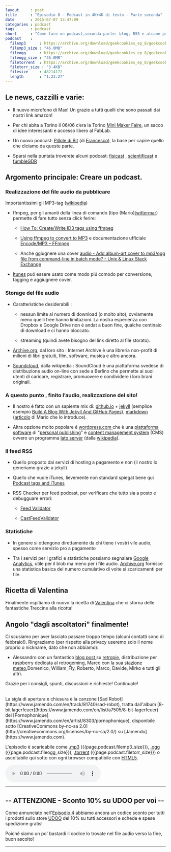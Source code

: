 ```yaml
---
layout     : post
title      : "Episodio 8 - Podcast in 4K+4K di testo - Parte seconda" 
date       : 2015-07-07 13:47:09
categories : podcast
tags       : podcast 
short      : "Come fare un podcast,seconda parte: blog, RSS e alcune precisazioni sull'audio." 
podcast    :
  filemp3      : https://archive.org/download/geekcookies_ep_8/geekcookies_ep_8.mp3
  filemp3_size : "46.0MB"
  fileogg      : https://archive.org/download/geekcookies_ep_8/geekcookies_ep_8.ogg
  fileogg_size : "46.0MB"
  filetorrent  : https://archive.org/download/geekcookies_ep_8/geekcookies_ep_8_archive.torrent
  filetorr_size : "3.4KB"
  filesize     : 48214172
  length       : "1:23:27"
---
```


## Le news, cazzilli e varie:

* Il nuovo microfono di Max! Un grazie a tutti quelli che sono passati dai nostri link amazon!

* Per chi abita a Torino il 06/06 c’era la Torino [Mini Maker Faire](http://makerfairetorino.com/), un sacco di idee interessanti e accesso libero al FabLab. 

* Un nuovo podcast: [Pillole di Bit](http://pilloledibit.wordpress.com) (di [Francesco](twitterfra)), la base per capire quello che diciamo da queste parte.

* Sparsi nella puntata troverete alcuni podcast: [fisicast](http://www.radioscienza.it/fisicast/) , [scientificast](http://www.scientificast.it/) e [fumbleGDR](http://fumblegdr.it/)

## Argomento principale: Creare un podcast.

### Realizzazione del file audio da pubblicare

Importantissimi gli MP3-tag ([wikipedia](https://it.wikipedia.org/wiki/Tag_ID3))

* ffmpeg, per gli amanti della linea di comando (tipo (Mario)[twittermar]) permette di fare tutto senza click ferire:

    * [How To: Create/Write ID3 tags using ffmpeg](http://jonhall.info/how_to/create_id3_tags_using_ffmpeg)

    * [Using ffmpeg to convert to MP3](http://fosswire.com/post/2007/11/using-ffmpeg-to-convert-to-mp3/) e documentazione ufficiale [Encode/MP3 – FFmpeg](https://trac.ffmpeg.org/wiki/Encode/MP3)

    * Anche ggiugnere una cover [audio - Add album-art cover to mp3/ogg file from command-line in batch mode? - Unix & Linux Stack Exchange](http://unix.stackexchange.com/a/84956)

* [Itunes](https://www.apple.com/itunes/) puó essere usato come modo piú comodo per conversione, tagging e aggiugnere cover.

### Storage del file audio

* Caratteristiche desiderabili :

    * nessun limite al numero di download (o molto alto), ovviamente meno quelli free hanno limitazioni. La nostra esperienza con Dropbox e Google Drive non é andat a buon fine, qualche centinaio di download e ci hanno bloccato.

    * streaming (quindi avete bisogno del link diretto al file storato).

* [Archive.org](https://www.archive.org/), dal loro sito : Internet Archive è una libreria non-profit di milioni di libri gratuiti, film, software, musica e altro ancora.

* [Soundcloud](https://soundcloud.com/), dalla wikipedia : SoundCloud è una piattaforma svedese di distribuzione audio on-line con sede a Berlino che permette ai suoi utenti di caricare, registrare, promuovere e condividere i loro brani originali.

### A questo punto , finito l’audio, realizzazione del sito!

 * Il nostro é fatto con un sapiente mix di: [github.io](https://pages.github.com/) + [jekyll](http://jekyllrb.com/) (semplice esempio [Build A Blog With Jekyll And GitHub Pages](http://www.smashingmagazine.com/2014/08/01/build-blog-jekyll-github-pages/)), [markdown](http://daringfireball.net/projects/markdown/) ([articolo](http://www.engeene.it/scrivere-testo-formattato-con-markdown-semplicita-e-potenza/) di Mario che lo introduce).

 * Altra opzione molto popolare é [wordpress.com ](https://wordpress.com/) che è una [piattaforma software](https://it.wikipedia.org/wiki/Piattaforma_(informatica)) di "[personal publishing](https://it.wikipedia.org/wiki/Blog)" e [content management system](https://it.wikipedia.org/wiki/Content_management_system) (CMS) ovvero un programma [lato server](https://it.wikipedia.org/wiki/Lato_server) (dalla [wikipedia](https://it.wikipedia.org/wiki/WordPress)).

### Il feed RSS

* Quello proposto dai servizi di hosting a pagamento e non (il nostro lo generiamo grazie a jekyll)

* Quello che vuole iTunes, lievemente non standard spiegat bene qui [Podcast tags and iTunes](http://rfwilmut.net/notes/itunestags.html)

* RSS Checker per feed podcast, per verificare che tutto sia a posto e debugguare errori:

    * [Feed Validator](http://feedvalidator.org/check.cgi?url=http%3A%2F%2Fgeekcookies.github.io%2Ffeed.xml)

    * [CastFeedValidator](http://castfeedvalidator.com/?url=http://podcastersroundtable.com/feed/podcast/)

### Statistiche

* In genere si ottengono direttamente da chi tiene i vostri vile audio, spesso come servizio pro a pagamento

* Tra i servizi per i grafici e statistiche possiamo segnalare [Google Analytics](http://www.google.com/analytics/), utile per il blob ma meno per i file audio. [Archive.org](https://www.archive.org/) fornisce una statistica basica del numero cumulativo di volte si scaricamenti per file.

## Ricetta di Valentina

Finalmente ospitiamo di nuovo la ricetta di [Valentina](http://www.brododicoccole.com/) che ci sforna delle fantastiche Treccine alla ricotta!

## Angolo "dagli ascoltatori" finalmente!

Ci scusiamo per aver lasciato passare troppo tempo (alcuni contatti sono di febbraio!). Ringraziamo (per rispetto alla privacy useremo solo il nome proprio o nickname, dato che non abbiamo):

* Alessandro con un fantastico [blog post ](http://www.ccworld.it/2014/02/retropie-stazione-di-emulazione-retrogaming-con-raspberry-pi/)su [retropie](http://blog.petrockblock.com/retropie/), distribuzione per raspberry dedicata al retrogeming, Marco con la sua  [stazione meteo](http://www.iz0hcd.it/meteo/Home.htm),Domenico, William_Fly, Roberto, Marco, Davide, Mirko e tutti gli altri.

Grazie per i consigli, spunti, discussioni e richieste!  Continuate!


<br />
La sigla di apertura e chiusura è la canzone [Sad Robot](https://www.jamendo.com/en/track/81740/sad-robot), tratta dall'album [8-bit lagerfeuer](https://www.jamendo.com/en/list/a7505/8-bit-lagerfeuer) dei [Pornophonique](https://www.jamendo.com/en/artist/8303/pornophonique), disponibile sotto [CreativeCommons by-nc-sa 2.0](http://creativecommons.org/licenses/by-nc-sa/2.0/) su [Jamendo](https://www.jamendo.com).

L'episodio è scaricabile come [.mp3]({{page.podcast.filemp3}}) ({{page.podcast.filemp3_size}}), [.ogg]({{page.podcast.fileogg}}) ({{page.podcast.fileogg_size}}), [.torrent]({{page.podcast.filetorrent}}) ({{page.podcast.filetorr_size}}) o ascoltabile qui sotto con ogni browser compatibile con [HTML5](http://html5test.com/).

<!--HTML5 audio player,see http://www.bloggerbuster.com/2012/07/how-to-add-music-player-in-blogspot.html-->
<audio preload = "metadata" controls> 
<source src="{{page.podcast.filemp3}}" /> 
If you cannot see the audio controls, your browser does not support the audio element 
</audio>

---

## -- ATTENZIONE - Sconto 10% su UDOO per voi --

Come annunciato nell'[Episodio 4](http://geekcookies.github.io/podcast/2015/02/09/episodio-4/) abbiamo ancora un codice sconto per tutti i prodotti sullo store [UDOO](http://shop.udoo.org/) del 10% su tutti accessori e schede e spese spedizione gratis!

Poiché siamo un po' bastardi il codice lo trovate nel file audio verso la fine, buon ascolto!

---

[twitterfra]: https://twitter.com/cesco_78 
[twittermar]: https://twitter.com/kidpixo 
[twittermas]: https://twitter.com/fanciullim

